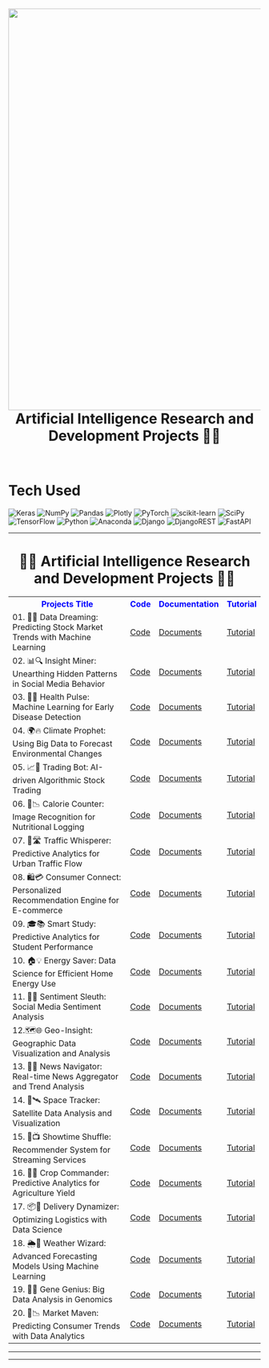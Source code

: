 <div align="center">
      <h1> <img src="https://github.com/BytesOfIntelligences/BytesOfIntelligences/blob/main/Exploring%20AI's%20Secretsss.png" width="800px"><br/>Artificial Intelligence Research and Development Projects 🤖🔬</h1>
     </div>
<p align="center"> <a href="http://bytesofintelligences.com/" target="_blank"><img alt="" src="https://img.shields.io/badge/Website-EA4C89?style=normal&logo=dribbble&logoColor=white" style="vertical-align:center" /></a> <a href="https://twitter.com/AhammadMejbah" target="_blank"><img alt="" src="https://img.shields.io/badge/Twitter-1DA1F2?style=normal&logo=twitter&logoColor=white" style="vertical-align:center" /></a> <a href="https://www.facebook.com/ahammadmejbah" target="_blank"><img alt="" src="https://img.shields.io/badge/Facebook-1877F2?style=normal&logo=facebook&logoColor=white" style="vertical-align:center" /></a> <a href="https://www.instagram.com/BytesOfIntelligences/" target="_blank"><img alt="" src="https://img.shields.io/badge/Instagram-E4405F?style=normal&logo=instagram&logoColor=white" style="vertical-align:center" /></a> <a href="https://www.linkedin.com/in/ahammadmejbah/}" target="_blank"><img alt="" src="https://img.shields.io/badge/LinkedIn-0077B5?style=normal&logo=linkedin&logoColor=white" style="vertical-align:center" /></a> </p>

# Tech Used
 ![Keras](https://img.shields.io/badge/Keras-%23D00000.svg?style=for-the-badge&logo=Keras&logoColor=white) ![NumPy](https://img.shields.io/badge/numpy-%23013243.svg?style=for-the-badge&logo=numpy&logoColor=white) ![Pandas](https://img.shields.io/badge/pandas-%23150458.svg?style=for-the-badge&logo=pandas&logoColor=white) ![Plotly](https://img.shields.io/badge/Plotly-%233F4F75.svg?style=for-the-badge&logo=plotly&logoColor=white) ![PyTorch](https://img.shields.io/badge/PyTorch-%23EE4C2C.svg?style=for-the-badge&logo=PyTorch&logoColor=white) ![scikit-learn](https://img.shields.io/badge/scikit--learn-%23F7931E.svg?style=for-the-badge&logo=scikit-learn&logoColor=white) ![SciPy](https://img.shields.io/badge/SciPy-%230C55A5.svg?style=for-the-badge&logo=scipy&logoColor=%white) ![TensorFlow](https://img.shields.io/badge/TensorFlow-%23FF6F00.svg?style=for-the-badge&logo=TensorFlow&logoColor=white) ![Python](https://img.shields.io/badge/python-3670A0?style=for-the-badge&logo=python&logoColor=ffdd54) ![Anaconda](https://img.shields.io/badge/Anaconda-%2344A833.svg?style=for-the-badge&logo=anaconda&logoColor=white) ![Django](https://img.shields.io/badge/django-%23092E20.svg?style=for-the-badge&logo=django&logoColor=white) ![DjangoREST](https://img.shields.io/badge/DJANGO-REST-ff1709?style=for-the-badge&logo=django&logoColor=white&color=ff1709&labelColor=gray) ![FastAPI](https://img.shields.io/badge/FastAPI-005571?style=for-the-badge&logo=fastapi)
      

---

<html>
<body>

<center><h1>👨‍💻 Artificial Intelligence Research and Development Projects 👨‍💻</h1></center>

<table id="customers">
  <tr>
    <center><th style="color:blue;">Projects Title </th></center>
    <center><th style="color:blue;">Code</th></center>
    <center><th style="color:blue;">Documentation</th></center>
    <center><th style="color:blue;">Tutorial</th></center>
  </tr>
  <tr>
    <td>01. 🌟✨ Data Dreaming: Predicting Stock Market Trends with Machine Learning</td>
    <td><a href="https://github.com/BytesOfIntelligences/Artificial-Intelligence-Research-and-Development-Projectss/tree/main/Data%20Science%20Projects/01.%20%F0%9F%8C%9F%E2%9C%A8%20Data%20Dreaming_%20Predicting%20Stock%20Market%20Trends%20with%20Machine%20Learning">Code</a></td>
    <td><a href="https://bytesofintelligences.com/category/tensorflow-developers-roadmap/">Documents</a></td>
    <td><a href="https://www.youtube.com/@BytesOfIntelligences">Tutorial</a></td>
  </tr>

  <tr>
    <td>02. 📊🔍 Insight Miner: Unearthing Hidden Patterns in Social Media Behavior</td>
    <td><a href="https://github.com/BytesOfIntelligences/Artificial-Intelligence-Research-and-Development-Projectss/tree/main/Data%20Science%20Projects/02.%20%F0%9F%93%8A%F0%9F%94%8D%20Insight%20Miner_%20Unearthing%20Hidden%20Patterns%20in%20Social%20Media%20Behavior">Code</a></td>
    <td><a href="https://bytesofintelligences.com/category/tensorflow-developers-roadmap/">Documents</a></td>
    <td><a href="https://www.youtube.com/@BytesOfIntelligences">Tutorial</a></td>
  </tr>

  <tr>
    <td>03. 🏥💉 Health Pulse: Machine Learning for Early Disease Detection</td>
    <td><a href="https://github.com/BytesOfIntelligences/Artificial-Intelligence-Research-and-Development-Projectss/tree/main/Data%20Science%20Projects/03.%20%F0%9F%8F%A5%F0%9F%92%89%20Health%20Pulse_%20Machine%20Learning%20for%20Early%20Disease%20Detection">Code</a></td>
    <td><a href="https://bytesofintelligences.com/category/tensorflow-developers-roadmap/">Documents</a></td>
    <td><a href="https://www.youtube.com/@BytesOfIntelligences">Tutorial</a></td>
  </tr>

  <tr>
    <td>04. 🌍🔥 Climate Prophet: Using Big Data to Forecast Environmental Changes</td>
    <td><a href="hhttps://github.com/BytesOfIntelligences/Artificial-Intelligence-Research-and-Development-Projectss/tree/main/Data%20Science%20Projects/04.%20%F0%9F%8C%8D%F0%9F%94%A5%20Climate%20Prophet_%20Using%20Big%20Data%20to%20Forecast%20Environmental%20Changes">Code </a></td>
    <td><a href="https://bytesofintelligences.com/category/tensorflow-developers-roadmap/">Documents</a></td>
    <td><a href="https://www.youtube.com/@BytesOfIntelligences">Tutorial</a></td>
  </tr>

  <tr>
    <td>05. 📈🤖 Trading Bot: AI-driven Algorithmic Stock Trading</td>
    <td><a href="https://github.com/BytesOfIntelligences/Artificial-Intelligence-Research-and-Development-Projectss/tree/main/Data%20Science%20Projects/05.%20%F0%9F%93%88%F0%9F%A4%96%20Trading%20Bot_%20AI-driven%20Algorithmic%20Stock%20Trading">Code </a></td>
    <td><a href="https://bytesofintelligences.com/category/tensorflow-developers-roadmap/">Documents</a></td>
    <td><a href="https://www.youtube.com/@BytesOfIntelligences">Tutorial</a></td>
  </tr>
  <tr>
    <td>06. 🍔📉 Calorie Counter: Image Recognition for Nutritional Logging</td>
    <td><a href="https://github.com/BytesOfIntelligences/Artificial-Intelligence-Research-and-Development-Projectss/tree/main/Data%20Science%20Projects/06.%20%F0%9F%8D%94%F0%9F%93%89%20Calorie%20Counter_%20Image%20Recognition%20for%20Nutritional%20Logging">Code </a></td>
    <td><a href="https://bytesofintelligences.com/category/tensorflow-developers-roadmap/">Documents</a></td>
    <td><a href="https://www.youtube.com/@BytesOfIntelligences">Tutorial</a></td>
  </tr>

  <tr>
    <td>07. 🚗🛣️ Traffic Whisperer: Predictive Analytics for Urban Traffic Flow</td>
    <td><a href="https://github.com/BytesOfIntelligences/Artificial-Intelligence-Research-and-Development-Projectss/tree/main/Data%20Science%20Projects/07.%20%F0%9F%9A%97%F0%9F%9B%A3%EF%B8%8F%20Traffic%20Whisperer_%20Predictive%20Analytics%20for%20Urban%20Traffic%20Flow">Code </a></td>
    <td><a href="https://bytesofintelligences.com/category/tensorflow-developers-roadmap/">Documents</a></td>
    <td><a href="https://www.youtube.com/@BytesOfIntelligences">Tutorial</a></td>
  </tr>

  <tr>
    <td>08. 🛍️💳 Consumer Connect: Personalized Recommendation Engine for E-commerce</td>
    <td><a href="https://github.com/BytesOfIntelligences/Artificial-Intelligence-Research-and-Development-Projectss/tree/main/Data%20Science%20Projects/08.%20%F0%9F%9B%8D%EF%B8%8F%F0%9F%92%B3%20Consumer%20Connect_%20Personalized%20Recommendation%20Engine%20for%20E-commerce">Code </a></td>
    <td><a href="https://bytesofintelligences.com/category/tensorflow-developers-roadmap/">Documents</a></td>
    <td><a href="https://www.youtube.com/@BytesOfIntelligences">Tutorial</a></td>
  </tr>

  <tr>
    <td>09. 🎓📚 Smart Study: Predictive Analytics for Student Performance</td>
    <td><a href="https://github.com/BytesOfIntelligences/Artificial-Intelligence-Research-and-Development-Projectss/tree/main/Data%20Science%20Projects/09.%20%F0%9F%8E%93%F0%9F%93%9A%20Smart%20Study_%20Predictive%20Analytics%20for%20Student%20Performance">Code </a></td>
    <td><a href="https://bytesofintelligences.com/category/tensorflow-developers-roadmap/">Documents</a></td>
    <td><a href="https://www.youtube.com/@BytesOfIntelligences">Tutorial</a></td>
  </tr>

  <tr>
    <td>10. 🏠💡 Energy Saver: Data Science for Efficient Home Energy Use</td>
    <td><a href="https://github.com/BytesOfIntelligences/Artificial-Intelligence-Research-and-Development-Projectss/tree/main/Data%20Science%20Projects/10.%20%F0%9F%8F%A0%F0%9F%92%A1%20Energy%20Saver_%20Data%20Science%20for%20Efficient%20Home%20Energy%20Use">Code</a></td>
    <td><a href="https://bytesofintelligences.com/category/tensorflow-developers-roadmap/">Documents</a></td>
    <td><a href="https://www.youtube.com/@BytesOfIntelligences">Tutorial</a></td>
  </tr>

  <tr>
    <td>11. 📝🤔 Sentiment Sleuth: Social Media Sentiment Analysis</td>
    <td><a href="https://github.com/BytesOfIntelligences/Artificial-Intelligence-Research-and-Development-Projectss/tree/main/Data%20Science%20Projects/11.%20%F0%9F%93%9D%F0%9F%A4%94%20Sentiment%20Sleuth_%20Social%20Media%20Sentiment%20Analysis">Code </a></td>
    <td><a href="">Documents</a></td>
    <td><a href="https://www.youtube.com/@BytesOfIntelligences">Tutorial</a></td>
  </tr>

  <tr>
    <td>12.🗺️🌐 Geo-Insight: Geographic Data Visualization and Analysis</td>
    <td><a href="https://github.com/BytesOfIntelligences/Artificial-Intelligence-Research-and-Development-Projectss/tree/main/Data%20Science%20Projects/12.%20%F0%9F%97%BA%EF%B8%8F%F0%9F%8C%90%20Geo-Insight_%20Geographic%20Data%20Visualization%20and%20Analysis">Code </a></td>
    <td><a href="">Documents</a></td>
    <td><a href="https://www.youtube.com/@BytesOfIntelligences">Tutorial</a></td>
  </tr>
  
  <tr>
    <td>13. 📰🔎 News Navigator: Real-time News Aggregator and Trend Analysis</td>
    <td><a href="https://github.com/BytesOfIntelligences/Artificial-Intelligence-Research-and-Development-Projectss/tree/main/Data%20Science%20Projects/13.%20%F0%9F%93%B0%F0%9F%94%8E%20News%20Navigator_%20Real-time%20News%20Aggregator%20and%20Trend%20Analysis">Code </a></td>
    <td><a href="">Documents</a></td>
    <td><a href="https://www.youtube.com/@BytesOfIntelligences">Tutorial</a></td>
  </tr>

  <tr>
    <td>14. 🚀🛰️ Space Tracker: Satellite Data Analysis and Visualization</td>
    <td><a href="https://github.com/BytesOfIntelligences/Artificial-Intelligence-Research-and-Development-Projectss/tree/main/Data%20Science%20Projects/14.%20%F0%9F%9A%80%F0%9F%9B%B0%EF%B8%8F%20Space%20Tracker_%20Satellite%20Data%20Analysis%20and%20Visualization">Code </a></td>
    <td><a href="">Documents</a></td>
    <td><a href="https://www.youtube.com/@BytesOfIntelligences">Tutorial</a></td>
  </tr>

  <tr>
    <td>15. 🎥📺 Showtime Shuffle: Recommender System for Streaming Services</td>
    <td><a href="https://github.com/BytesOfIntelligences/Artificial-Intelligence-Research-and-Development-Projectss/tree/main/Data%20Science%20Projects/15.%20%F0%9F%8E%A5%F0%9F%93%BA%20Showtime%20Shuffle_%20Recommender%20System%20for%20Streaming%20Services">Code </a></td>
    <td><a href="">Documents</a></td>
    <td><a href="https://www.youtube.com/@BytesOfIntelligences">Tutorial</a></td>
  </tr>

  <tr>
    <td>16. 🌱🚜 Crop Commander: Predictive Analytics for Agriculture Yield</td>
    <td><a href="https://github.com/BytesOfIntelligences/Artificial-Intelligence-Research-and-Development-Projectss/tree/main/Data%20Science%20Projects/16.%20%F0%9F%8C%B1%F0%9F%9A%9C%20Crop%20Commander_%20Predictive%20Analytics%20for%20Agriculture%20Yield">Code </a></td>
    <td><a href="">Documents</a></td>
    <td><a href="https://www.youtube.com/@BytesOfIntelligences">Tutorial</a></td>
  </tr>

  <tr>
    <td>17. 📦🚚 Delivery Dynamizer: Optimizing Logistics with Data Science</td>
    <td><a href="https://github.com/BytesOfIntelligences/Artificial-Intelligence-Research-and-Development-Projectss/tree/main/Data%20Science%20Projects/17.%20%F0%9F%93%A6%F0%9F%9A%9A%20Delivery%20Dynamizer_%20Optimizing%20Logistics%20with%20Data%20Science">Code </a></td>
    <td><a href="">Documents</a></td>
    <td><a href="https://www.youtube.com/@BytesOfIntelligences">Tutorial</a></td>
  </tr>

  <tr>
    <td>18. 🌦️🌈 Weather Wizard: Advanced Forecasting Models Using Machine Learning</td>
    <td><a href="https://github.com/BytesOfIntelligences/Artificial-Intelligence-Research-and-Development-Projectss/tree/main/Data%20Science%20Projects/18.%20%F0%9F%8C%A6%EF%B8%8F%F0%9F%8C%88%20Weather%20Wizard_%20Advanced%20Forecasting%20Models%20Using%20Machine%20Learning">Code </a></td>
    <td><a href="">Documents</a></td>
    <td><a href="https://www.youtube.com/@BytesOfIntelligences">Tutorial</a></td>
  </tr>

  <tr>
    <td>19. 🧬🔬 Gene Genius: Big Data Analysis in Genomics</td>
    <td><a href="https://github.com/BytesOfIntelligences/Artificial-Intelligence-Research-and-Development-Projectss/tree/main/Data%20Science%20Projects/19.%20%F0%9F%A7%AC%F0%9F%94%AC%20Gene%20Genius_%20Big%20Data%20Analysis%20in%20Genomics">Code </a></td>
    <td><a href="">Documents</a></td>
    <td><a href="https://www.youtube.com/@BytesOfIntelligences">Tutorial</a></td>
  </tr>

  <tr>
    <td>20. 🛒📉 Market Maven: Predicting Consumer Trends with Data Analytics</td>
    <td><a href="https://github.com/BytesOfIntelligences/Artificial-Intelligence-Research-and-Development-Projectss/tree/main/Data%20Science%20Projects/20.%20%F0%9F%9B%92%F0%9F%93%89%20Market%20Maven_%20Predicting%20Consumer%20Trends%20with%20Data%20Analytics">Code </a></td>
    <td><a href="">Documents</a></td>
    <td><a href="https://www.youtube.com/@BytesOfIntelligences">Tutorial</a></td>
  </tr>
</table>

</body>
</html>

---------------------------------------------------------------------------------------------------------------------------------------
---------------------------------------------------------------------------------------------------------------------------------------
